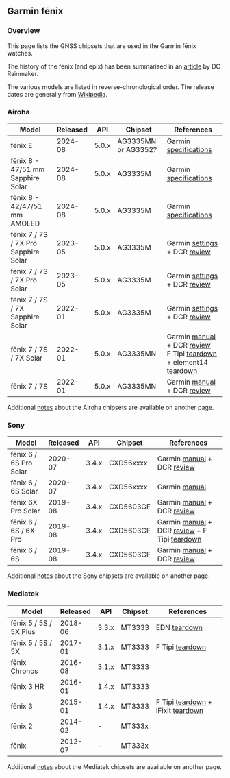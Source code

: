 ## Garmin fēnix

### Overview

This page lists the GNSS chipsets that are used in the Garmin fēnix watches.

The history of the fēnix (and epix) has been summarised in an [article](https://www.dcrainmaker.com/2023/12/garmin-fenix7-epix-release-history-explained.html) by DC Rainmaker.

The various models are listed in reverse-chronological order. The release dates are generally from [Wikipedia](https://en.wikipedia.org/wiki/Garmin_Fenix#Models).



### Airoha

| Model                       | Released   | API | Chipset | References |
| --------------------------- | ---------- | ---------- | ---------- | ---------- |
| fēnix E | 2024-08 | 5.0.x | AG3335MN or AG3352? | Garmin [specifications](https://www.garmin.com/en-GB/p/1652337/pn/010-03025-00#specs) |
| fēnix 8 - 47/51 mm Sapphire Solar | 2024-08 | 5.0.x | AG3335M | Garmin [specifications](https://www.garmin.com/en-GB/p/1389491/pn/010-02906-21#specs) |
| fēnix 8 - 42/47/51 mm AMOLED | 2024-08 | 5.0.x | AG3335M | Garmin [specifications](https://www.garmin.com/en-GB/p/1228429/pn/010-02904-21#specs) |
| fēnix 7 / 7S / 7X Pro Sapphire Solar | 2023-05 | 5.0.x | AG3335M | Garmin [settings](https://support.garmin.com/en-GB/?faq=J1fLrNa12T7hUAdWHyIXk8) + DCR [review](https://www.dcrainmaker.com/2023/05/garmin-fenix-7-pro-in-depth-review-flashlight-and-multiband-for-everyone.html) |
| fēnix 7 / 7S / 7X Pro Solar | 2023-05 | 5.0.x | AG3335M | Garmin [settings](https://support.garmin.com/en-GB/?faq=J1fLrNa12T7hUAdWHyIXk8) + DCR [review](https://www.dcrainmaker.com/2023/05/garmin-fenix-7-pro-in-depth-review-flashlight-and-multiband-for-everyone.html) |
| fēnix 7 / 7S / 7X Sapphire Solar | 2022-01 | 5.0.x | AG3335M | Garmin [settings](https://support.garmin.com/en-GB/?faq=J1fLrNa12T7hUAdWHyIXk8) + DCR [review](https://www.dcrainmaker.com/2022/01/garmin-fenix7-7s-7x-in-depth-review.html) |
| fēnix 7 / 7S / 7X Solar | 2022-01 | 5.0.x | AG3335MN | Garmin [manual](https://www8.garmin.com/manuals/webhelp/GUID-C001C335-A8EC-4A41-AB0E-BAC434259F92/EN-US/GUID-9AC5D40D-5CCE-4D21-B8C2-10A04B25E152.html) + DCR [review](https://www.dcrainmaker.com/2022/01/garmin-fenix7-7s-7x-in-depth-review.html)<br />F Tipi [teardown](http://www.f-blog.info/garmin-fenix-7x-solar-teardown-non-destructive/) + element14 [teardown](https://youtu.be/vb8yyu8En1o?t=485) |
| fēnix 7 / 7S | 2022-01 | 5.0.x | AG3335MN | Garmin [manual](https://www8.garmin.com/manuals/webhelp/GUID-C001C335-A8EC-4A41-AB0E-BAC434259F92/EN-US/GUID-9AC5D40D-5CCE-4D21-B8C2-10A04B25E152.html) + DCR [review](https://www.dcrainmaker.com/2022/01/garmin-fenix7-7s-7x-in-depth-review.html) |

Additional [notes](../../../chipsets/airoha/devices.md) about the Airoha chipsets are available on another page.



### Sony

| Model                  | Released | API   | Chipset   | References                                                   |
| ---------------------- | -------- | ----- | --------- | ------------------------------------------------------------ |
| fēnix 6 / 6S Pro Solar | 2020-07  | 3.4.x | CXD56xxxx | Garmin [manual](https://www8.garmin.com/manuals/webhelp/fenix66s6xpro/EN-US/GUID-31C5EBD6-A5E6-46FA-9EDE-43DBA4872546.html) + DCR [review](https://www.dcrainmaker.com/2020/07/garmin-fenix-6-6s-pro-solar-review-whats-new-different.html) |
| fēnix 6 / 6S Solar     | 2020-07  | 3.4.x | CXD56xxxx | Garmin [manual](https://www8.garmin.com/manuals/webhelp/fenix6-6ssport/EN-US/GUID-31C5EBD6-A5E6-46FA-9EDE-43DBA4872546.html) |
| fēnix 6X Pro Solar     | 2019-08  | 3.4.x | CXD5603GF | Garmin [manual](https://www8.garmin.com/manuals/webhelp/fenix66s6xpro/EN-US/GUID-31C5EBD6-A5E6-46FA-9EDE-43DBA4872546.html) + DCR [review](https://www.dcrainmaker.com/2019/08/garmin-fenix6-pro-solar-series-review.html) |
| fēnix 6 / 6S / 6X Pro  | 2019-08  | 3.4.x | CXD5603GF | Garmin [manual](https://www8.garmin.com/manuals/webhelp/fenix66s6xpro/EN-US/GUID-31C5EBD6-A5E6-46FA-9EDE-43DBA4872546.html) + DCR [review](https://www.dcrainmaker.com/2019/08/garmin-fenix6-pro-solar-series-review.html) + F Tipi [teardown](http://www.f-blog.info/garmin-fenix-6x-pro-disassembly-or-teardown-whatever-you-say/) |
| fēnix 6 / 6S           | 2019-08  | 3.4.x | CXD5603GF | Garmin [manual](https://www8.garmin.com/manuals/webhelp/fenix6-6ssport/EN-US/GUID-31C5EBD6-A5E6-46FA-9EDE-43DBA4872546.html) + DCR [review](https://www.dcrainmaker.com/2019/08/garmin-fenix6-pro-solar-series-review.html) |

Additional [notes](../../../chipsets/sony/devices.md) about the Sony chipsets are available on another page.



### Mediatek

| Model                  | Released | API   | Chipset | References                                                   |
| ---------------------- | -------- | ----- | ------- | ------------------------------------------------------------ |
| fēnix 5 / 5S / 5X Plus | 2018-06  | 3.3.x | MT3333  | EDN [teardown](https://www.edn.com/teardown-a-smartwatch-with-an-athletic-tradition/) |
| fēnix 5 / 5S / 5X      | 2017-01  | 3.1.x | MT3333  | F Tipi [teardown](http://www.f-blog.info/garmin-fenix-5x-inner-parts-teardown-disassembly-assembly-etc-no-disassemble/) |
| fēnix Chronos          | 2016-08  | 3.1.x | MT3333  |                                                              |
| fēnix 3 HR             | 2016-01  | 1.4.x | MT3333  |                                                              |
| fēnix 3                | 2015-01  | 1.4.x | MT3333  | F Tipi [teardown](http://www.f-blog.info/diving-inside-garmin-fenix-3-tear-down-etc/) + iFixit [teardown](https://www.ifixit.com/Guide/Garmin+Fenix+3+Motherboard+Replacement/113919) |
| fēnix 2                | 2014-02  | -     | MT333x  |                                                              |
| fēnix                  | 2012-07  | -     | MT333x  |                                                              |

Additional [notes](../../../chipsets/mediatek/devices.md) about the Mediatek chipsets are available on another page.

